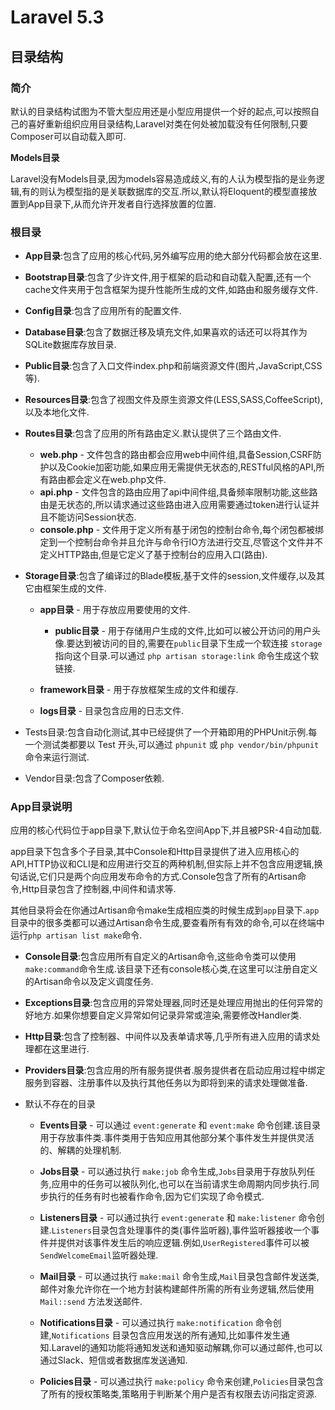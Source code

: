 # Laravel 5.3

## 目录结构

### **简介**

默认的目录结构试图为不管大型应用还是小型应用提供一个好的起点,可以按照自己的喜好重新组织应用目录结构,Laravel对类在何处被加载没有任何限制,只要Composer可以自动载入即可.

**Models目录**

Laravel没有Models目录,因为models容易造成歧义,有的人认为模型指的是业务逻辑,有的则认为模型指的是关联数据库的交互.所以,默认将Eloquent的模型直接放置到App目录下,从而允许开发者自行选择放置的位置.

### 根目录

* **App目录**:包含了应用的核心代码,另外编写应用的绝大部分代码都会放在这里.
* **Bootstrap目录**:包含了少许文件,用于框架的启动和自动载入配置,还有一个cache文件夹用于包含框架为提升性能所生成的文件,如路由和服务缓存文件.
* **Config目录**:包含了应用所有的配置文件.
* **Database目录**:包含了数据迁移及填充文件,如果喜欢的话还可以将其作为SQLite数据库存放目录.
* **Public目录**:包含了入口文件index.php和前端资源文件\(图片,JavaScript,CSS等\).
* **Resources目录**:包含了视图文件及原生资源文件\(LESS,SASS,CoffeeScript\),以及本地化文件.
* **Routes目录**:包含了应用的所有路由定义.默认提供了三个路由文件.

  * **web.php** - 文件包含的路由都会应用web中间件组,具备Session,CSRF防护以及Cookie加密功能,如果应用无需提供无状态的,RESTful风格的API,所有路由都会定义在web.php文件.
  * **api.php** - 文件包含的路由应用了api中间件组,具备频率限制功能,这些路由是无状态的,所以请求通过这些路由进入应用需要通过token进行认证并且不能访问Session状态.
  * **console.php** - 文件用于定义所有基于闭包的控制台命令,每个闭包都被绑定到一个控制台命令并且允许与命令行IO方法进行交互,尽管这个文件并不定义HTTP路由,但是它定义了基于控制台的应用入口\(路由\).

* **Storage目录**:包含了编译过的Blade模板,基于文件的session,文件缓存,以及其它由框架生成的文件.

  * **app目录** - 用于存放应用要使用的文件.

    * **public目录** - 用于存储用户生成的文件,比如可以被公开访问的用户头像.要达到被访问的目的,需要在`public`目录下生成一个软连接 `storage` 指向这个目录.可以通过 `php artisan storage:link` 命令生成这个软链接.

  * **framework目录** - 用于存放框架生成的文件和缓存.

  * **logs目录** - 目录包含应用的日志文件.



* Tests目录:包含自动化测试,其中已经提供了一个开箱即用的PHPUnit示例.每一个测试类都要以 Test 开头,可以通过 `phpunit` 或 `php vendor/bin/phpunit` 命令来运行测试.

* Vendor目录:包含了Composer依赖.


### App目录说明

应用的核心代码位于app目录下,默认位于命名空间App下,并且被PSR-4自动加载.

app目录下包含多个子目录,其中Console和Http目录提供了进入应用核心的API,HTTP协议和CLI是和应用进行交互的两种机制,但实际上并不包含应用逻辑,换句话说,它们只是两个向应用发布命令的方式.Console包含了所有的Artisan命令,Http目录包含了控制器,中间件和请求等.

其他目录将会在你通过Artisan命令make生成相应类的时候生成到`app`目录下.`app`目录中的很多类都可以通过Artisan命令生成,要查看所有有效的命令,可以在终端中运行`php artisan list make`命令.

* **Console目录**:包含应用所有自定义的Artisan命令,这些命令类可以使用`make:command`命令生成.该目录下还有console核心类,在这里可以注册自定义的Artisan命令以及定义调度任务.
* **Exceptions目录**:包含应用的异常处理器,同时还是处理应用抛出的任何异常的好地方.如果你想要自定义异常如何记录异常或渲染,需要修改Handler类.
* **Http目录**:包含了控制器、中间件以及表单请求等,几乎所有进入应用的请求处理都在这里进行.
* **Providers目录**:包含应用的所有服务提供者.服务提供者在启动应用过程中绑定服务到容器、注册事件以及执行其他任务以为即将到来的请求处理做准备.
* 默认不存在的目录

  * **Events目录** - 可以通过 `event:generate` 和 `event:make` 命令创建.该目录用于存放事件类.事件类用于告知应用其他部分某个事件发生并提供灵活的、解耦的处理机制.
  * **Jobs目录** - 可以通过执行 `make:job` 命令生成,`Jobs`目录用于存放队列任务,应用中的任务可以被队列化,也可以在当前请求生命周期内同步执行.同步执行的任务有时也被看作命令,因为它们实现了命令模式.
  * **Listeners目录** - 可以通过执行 `event:generate` 和 `make:listener` 命令创建.`Listeners`目录包含处理事件的类\(事件监听器\),事件监听器接收一个事件并提供对该事件发生后的响应逻辑.例如,`UserRegistered`事件可以被`SendWelcomeEmail`监听器处理.
  * **Mail目录** - 可以通过执行 `make:mail` 命令生成,`Mail`目录包含邮件发送类,邮件对象允许你在一个地方封装构建邮件所需的所有业务逻辑,然后使用 `Mail::send` 方法发送邮件.

  * **Notifications目录** - 可以通过执行 `make:notification` 命令创建,`Notifications` 目录包含应用发送的所有通知,比如事件发生通知.Laravel的通知功能将通知发送和通知驱动解耦,你可以通过邮件,也可以通过Slack、短信或者数据库发送通知.

  * **Policies目录** - 可以通过执行 `make:policy` 命令来创建,`Policies`目录包含了所有的授权策略类,策略用于判断某个用户是否有权限去访问指定资源.




